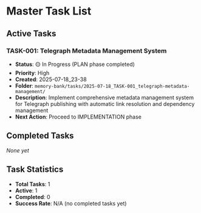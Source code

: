 # Master Task List

## Active Tasks

### TASK-001: Telegraph Metadata Management System
- **Status**: 🟡 In Progress (PLAN phase completed)
- **Priority**: High
- **Created**: 2025-07-18_23-38
- **Folder**: `memory-bank/tasks/2025-07-18_TASK-001_telegraph-metadata-management/`
- **Description**: Implement comprehensive metadata management system for Telegraph publishing with automatic link resolution and dependency management
- **Next Action**: Proceed to IMPLEMENTATION phase

## Completed Tasks
*None yet*

## Task Statistics
- **Total Tasks**: 1
- **Active**: 1
- **Completed**: 0
- **Success Rate**: N/A (no completed tasks yet)